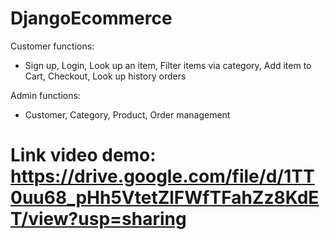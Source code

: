# DjangoEcommerce

Customer functions:
- Sign up, Login, Look up an item, Filter items via category, Add item to Cart, Checkout, Look up history orders

Admin functions:
- Customer, Category, Product, Order management

# Link video demo: https://drive.google.com/file/d/1TT0uu68_pHh5VtetZlFWfTFahZz8KdET/view?usp=sharing
